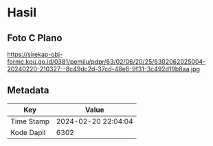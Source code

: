 # Hasil

## Foto C Plano

https://sirekap-obj-formc.kpu.go.id/0381/pemilu/pdpr/63/02/06/20/25/6302062025004-20240220-210327--8c49dc2d-37cd-48e6-9f31-3c492d19b8aa.jpg


## Metadata

| Key        | Value               |
| ---------- | ------------------- |
| Time Stamp | 2024-02-20 22:04:04 |
| Kode Dapil | 6302                |



